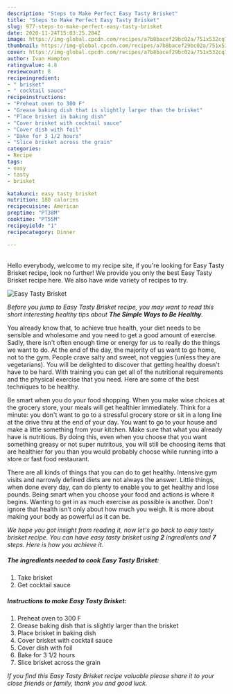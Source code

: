 ```yaml
---
description: "Steps to Make Perfect Easy Tasty Brisket"
title: "Steps to Make Perfect Easy Tasty Brisket"
slug: 977-steps-to-make-perfect-easy-tasty-brisket
date: 2020-11-24T15:03:25.284Z
image: https://img-global.cpcdn.com/recipes/a7b8bacef29bc02a/751x532cq70/easy-tasty-brisket-recipe-main-photo.jpg
thumbnail: https://img-global.cpcdn.com/recipes/a7b8bacef29bc02a/751x532cq70/easy-tasty-brisket-recipe-main-photo.jpg
cover: https://img-global.cpcdn.com/recipes/a7b8bacef29bc02a/751x532cq70/easy-tasty-brisket-recipe-main-photo.jpg
author: Ivan Hampton
ratingvalue: 4.8
reviewcount: 8
recipeingredient:
- " brisket"
- " cocktail sauce"
recipeinstructions:
- "Preheat oven to 300 F"
- "Grease baking dish that is slightly larger than the brisket"
- "Place brisket in baking dish"
- "Cover brisket with cocktail sauce"
- "Cover dish with foil"
- "Bake for 3 1/2 hours"
- "Slice brisket across the grain"
categories:
- Recipe
tags:
- easy
- tasty
- brisket

katakunci: easy tasty brisket 
nutrition: 180 calories
recipecuisine: American
preptime: "PT38M"
cooktime: "PT55M"
recipeyield: "1"
recipecategory: Dinner

---
```

<br>
Hello everybody, welcome to my recipe site, if you're looking for Easy Tasty Brisket recipe, look no further! We provide you only the best Easy Tasty Brisket recipe here. We also have wide variety of recipes to try.
<br>


![Easy Tasty Brisket](https://img-global.cpcdn.com/recipes/a7b8bacef29bc02a/751x532cq70/easy-tasty-brisket-recipe-main-photo.jpg)

<i>Before you jump to Easy Tasty Brisket recipe, you may want to read this short interesting healthy tips about <strong>The Simple Ways to Be Healthy</strong>.</i>

You already know that, to achieve true health, your diet needs to be sensible and wholesome and you need to get a good amount of exercise. Sadly, there isn't often enough time or energy for us to really do the things we want to do. At the end of the day, the majority of us want to go home, not to the gym. People crave salty and sweet, not veggies (unless they are vegetarians). You will be delighted to discover that getting healthy doesn't have to be hard. With training you can get all of the nutritional requirements and the physical exercise that you need. Here are some of the best techniques to be healthy.

Be smart when you do your food shopping. When you make wise choices at the grocery store, your meals will get healthier immediately. Think for a minute: you don't want to go to a stressful grocery store or sit in a long line at the drive thru at the end of your day. You want to go to your house and make a little something from your kitchen. Make sure that what you already have is nutritious. By doing this, even when you choose that you want something greasy or not super nutritous, you will still be choosing items that are healthier for you than you would probably choose while running into a store or fast food restaurant.

There are all kinds of things that you can do to get healthy. Intensive gym visits and narrowly defined diets are not always the answer. Little things, when done every day, can do plenty to enable you to get healthy and lose pounds. Being smart when you choose your food and actions is where it begins. Wanting to get in as much exercise as possible is another. Don't ignore that health isn't only about how much you weigh. It is more about making your body as powerful as it can be. 


<i>We hope you got insight from reading it, now let's go back to easy tasty brisket recipe. You can have easy tasty brisket using <strong>2</strong> ingredients and <strong>7</strong> steps. Here is how you achieve it.
</i>

##### The ingredients needed to cook Easy Tasty Brisket:

1. Take  brisket
1. Get  cocktail sauce


##### Instructions to make Easy Tasty Brisket:

1. Preheat oven to 300 F
1. Grease baking dish that is slightly larger than the brisket
1. Place brisket in baking dish
1. Cover brisket with cocktail sauce
1. Cover dish with foil
1. Bake for 3 1/2 hours
1. Slice brisket across the grain


<i>If you find this Easy Tasty Brisket recipe valuable please share it to your close friends or family, thank you and good luck.</i>
